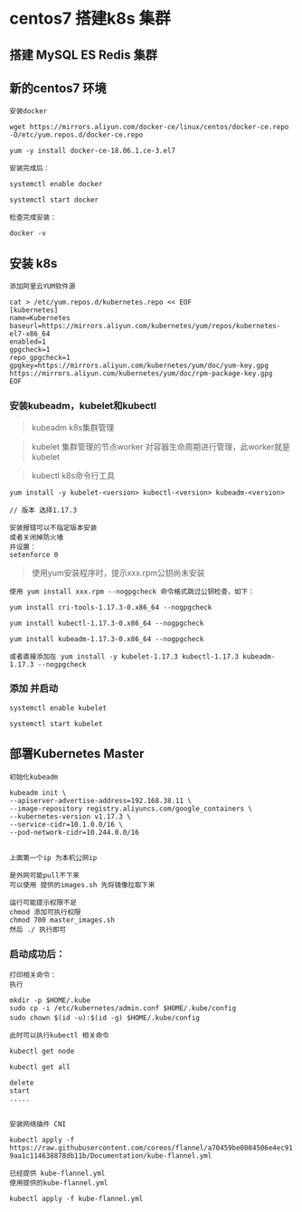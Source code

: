 

# centos7 搭建k8s 集群
## 搭建 MySQL  ES  Redis 集群

## 新的centos7 环境

    安装docker
    
`wget https://mirrors.aliyun.com/docker-ce/linux/centos/docker-ce.repo -O/etc/yum.repos.d/docker-ce.repo`

`yum -y install docker-ce-18.06.1.ce-3.el7`

    安装完成后：
    
`systemctl enable docker`

`systemctl start docker`

    检查完成安装：
    
`docker -v`


## 安装 k8s

    添加阿里云YUM软件源
    
```
cat > /etc/yum.repos.d/kubernetes.repo << EOF
[kubernetes]
name=Kubernetes
baseurl=https://mirrors.aliyun.com/kubernetes/yum/repos/kubernetes-el7-x86_64
enabled=1
gpgcheck=1
repo_gpgcheck=1
gpgkey=https://mirrors.aliyun.com/kubernetes/yum/doc/yum-key.gpg
https://mirrors.aliyun.com/kubernetes/yum/doc/rpm-package-key.gpg
EOF
```

### 安装kubeadm，kubelet和kubectl

> kubeadm k8s集群管理

> kubelet 集群管理的节点worker 对容器生命周期进行管理，此worker就是 kubelet

> kubectl k8s命令行工具

    yum install -y kubelet-<version> kubectl-<version> kubeadm-<version>
    
    // 版本 选择1.17.3
    
    安装报错可以不指定版本安装
    或者关闭掉防火墙
    并设置：
    setenforce 0
    
> 使用yum安装程序时，提示xxx.rpm公钥尚未安装

    使用 yum install xxx.rpm --nogpgcheck 命令格式跳过公钥检查，如下：
    
`yum install cri-tools-1.17.3-0.x86_64 --nogpgcheck`

`yum install kubectl-1.17.3-0.x86_64 --nogpgcheck`

`yum install kubeadm-1.17.3-0.x86_64 --nogpgcheck` 

    或者直接添加在 yum install -y kubelet-1.17.3 kubectl-1.17.3 kubeadm-1.17.3 --nogpgcheck
    
    
### 添加 并启动

`systemctl enable kubelet`

`systemctl start kubelet`
    
## 部署Kubernetes Master

    初始化kubeadm
    
```
kubeadm init \
--apiserver-advertise-address=192.168.38.11 \
--image-repository registry.aliyuncs.com/google_containers \
--kubernetes-version v1.17.3 \
--service-cidr=10.1.0.0/16 \
--pod-network-cidr=10.244.0.0/16


```    
    上面第一个ip 为本机公网ip
    
    是外网可能pull不下来
    可以使用 提供的images.sh 先将镜像拉取下来
    
    运行可能提示权限不足
    chmod 添加可执行权限
    chmod 700 master_images.sh
    然后 ./ 执行即可
    
### 启动成功后：

    打印相关命令：
    执行
    
```
mkdir -p $HOME/.kube
sudo cp -i /etc/kubernetes/admin.conf $HOME/.kube/config
sudo chown $(id -u):$(id -g) $HOME/.kube/config　　
```    
    
    此时可以执行kubectl 相关命令
    
`kubectl get node`

`kubectl get all`

    delete 
    start 
    .....
    
    
    安装网络插件 CNI
    
`kubectl apply -f https://raw.githubusercontent.com/coreos/flannel/a70459be0084506e4ec919aa1c114638878db11b/Documentation/kube-flannel.yml
`

    已经提供 kube-flannel.yml
    使用提供的kube-flannel.yml   
    
`kubectl apply -f kube-flannel.yml`
